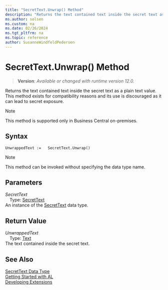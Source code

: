 ```yaml
---
title: "SecretText.Unwrap() Method"
description: "Returns the text contained text inside the secret text as a plain text value."
ms.author: solsen
ms.custom: na
ms.date: 02/26/2024
ms.tgt_pltfrm: na
ms.topic: reference
author: SusanneWindfeldPedersen
---
```

[//]: # (START>DO_NOT_EDIT)
[//]: # (IMPORTANT:Do not edit any of the content between here and the END>DO_NOT_EDIT.)
[//]: # (Any modifications should be made in the .xml files in the ModernDev repo.)
# SecretText.Unwrap() Method
> **Version**: _Available or changed with runtime version 12.0._

Returns the text contained text inside the secret text as a plain text value. This method exists for compatibility reasons and its use is discouraged as it can lead to secret exposure.

> [!NOTE]
> This method is supported only in Business Central on-premises.

## Syntax
```AL
UnwrappedText :=   SecretText.Unwrap()
```
> [!NOTE]
> This method can be invoked without specifying the data type name.
## Parameters
*SecretText*  
&emsp;Type: [SecretText](secrettext-data-type.md)  
An instance of the [SecretText](secrettext-data-type.md) data type.  

## Return Value
*UnwrappedText*  
&emsp;Type: [Text](../text/text-data-type.md)  
The text contained inside the secret text.


[//]: # (IMPORTANT: END>DO_NOT_EDIT)
## See Also
[SecretText Data Type](secrettext-data-type.md)  
[Getting Started with AL](../../devenv-get-started.md)  
[Developing Extensions](../../devenv-dev-overview.md)